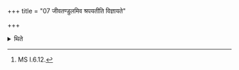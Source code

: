 +++
title = "07 जीवतण्डुलमिव श्रपयतीति विज्ञायते"

+++

<details><summary>थिते</summary>

7. It is known from (a Brāhmaṇa-text)[^1] “He cooks (the pap in which) the rice-grains (remain) distinct (from one another)".  

[^1]: MS I.6.12.
</details>
